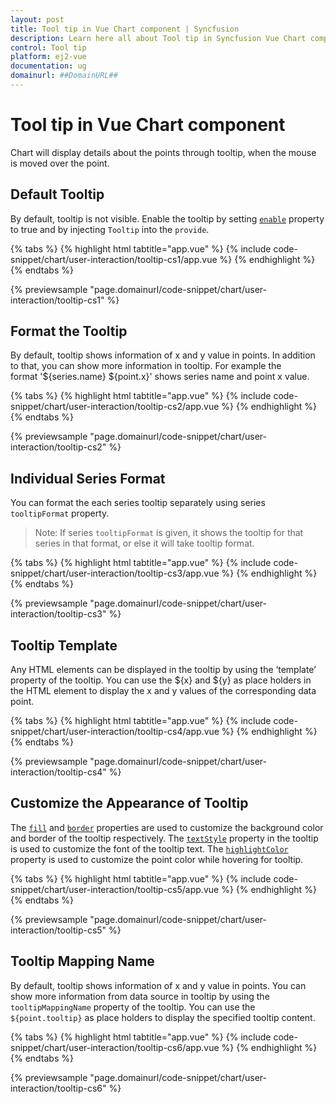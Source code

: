 ```yaml
---
layout: post
title: Tool tip in Vue Chart component | Syncfusion
description: Learn here all about Tool tip in Syncfusion Vue Chart component of Syncfusion Essential JS 2 and more.
control: Tool tip 
platform: ej2-vue
documentation: ug
domainurl: ##DomainURL##
---
```


# Tool tip in Vue Chart component

<!-- markdownlint-disable MD036 -->

Chart will display details about the points through tooltip, when the mouse is moved over the point.

## Default Tooltip

By default, tooltip is not visible. Enable the tooltip by setting [`enable`](https://ej2.syncfusion.com/vue/documentation/api/chart/tooltipSettingsModel/#enable) property to true and by injecting `Tooltip` into the `provide`.

{% tabs %}
{% highlight html tabtitle="app.vue" %}
{% include code-snippet/chart/user-interaction/tooltip-cs1/app.vue %}
{% endhighlight %}
{% endtabs %}
        
{% previewsample "page.domainurl/code-snippet/chart/user-interaction/tooltip-cs1" %}

<!-- markdownlint-disable MD013 -->

## Format the Tooltip

<!-- markdownlint-disable MD013 -->

By default, tooltip shows information of x and y value in points. In addition to that, you can show more
information in tooltip. For example the format '${series.name} ${point.x}' shows series name and point x
value.

{% tabs %}
{% highlight html tabtitle="app.vue" %}
{% include code-snippet/chart/user-interaction/tooltip-cs2/app.vue %}
{% endhighlight %}
{% endtabs %}
        
{% previewsample "page.domainurl/code-snippet/chart/user-interaction/tooltip-cs2" %}

<!-- markdownlint-disable MD013 -->

## Individual Series Format

<!-- markdownlint-disable MD013 -->

 You can format the each series tooltip separately using series `tooltipFormat` property.

 >Note: If series `tooltipFormat` is given, it shows the tooltip for that series in that format, or else it will take tooltip format.

{% tabs %}
{% highlight html tabtitle="app.vue" %}
{% include code-snippet/chart/user-interaction/tooltip-cs3/app.vue %}
{% endhighlight %}
{% endtabs %}
        
{% previewsample "page.domainurl/code-snippet/chart/user-interaction/tooltip-cs3" %}

<!-- markdownlint-disable MD013 -->

## Tooltip Template

Any HTML elements can be displayed in the tooltip by using the ‘template’ property of the tooltip. You can use the ${x} and ${y} as place holders in the HTML element to display the x and y values of the corresponding data point.

{% tabs %}
{% highlight html tabtitle="app.vue" %}
{% include code-snippet/chart/user-interaction/tooltip-cs4/app.vue %}
{% endhighlight %}
{% endtabs %}
        
{% previewsample "page.domainurl/code-snippet/chart/user-interaction/tooltip-cs4" %}

## Customize the Appearance of Tooltip

The [`fill`](https://ej2.syncfusion.com/vue/documentation/api/chart/tooltipSettingsModel/#fill) and [`border`](https://ej2.syncfusion.com/vue/documentation/api/chart/tooltipSettingsModel/#border) properties are used to customize the background color and border of the tooltip respectively. The [`textStyle`](https://ej2.syncfusion.com/vue/documentation/api/chart/tooltipSettingsModel/#textstyle) property in the tooltip is used to customize the font of the tooltip text. The [`highlightColor`](https://ej2.syncfusion.com/vue/documentation/api/chart/#highlightcolor) property is used to customize the point color while hovering for tooltip.

{% tabs %}
{% highlight html tabtitle="app.vue" %}
{% include code-snippet/chart/user-interaction/tooltip-cs5/app.vue %}
{% endhighlight %}
{% endtabs %}
        
{% previewsample "page.domainurl/code-snippet/chart/user-interaction/tooltip-cs5" %}

## Tooltip Mapping Name

By default, tooltip shows information of x and y value in points. You can show more information from data source in tooltip by using the `tooltipMappingName` property of the tooltip. You can use the `${point.tooltip}` as place holders to display the specified tooltip content.

{% tabs %}
{% highlight html tabtitle="app.vue" %}
{% include code-snippet/chart/user-interaction/tooltip-cs6/app.vue %}
{% endhighlight %}
{% endtabs %}
        
{% previewsample "page.domainurl/code-snippet/chart/user-interaction/tooltip-cs6" %}